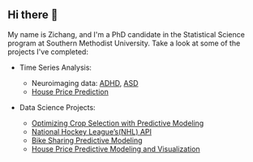 ## Hi there 👋

My name is Zichang, and I'm a PhD candidate in the Statistical Science program at Southern Methodist University. Take a look at some of the projects I've completed:

<!--  Research: high-dimensional time series analysis focusing on developmental disorders. --> 
- Time Series Analysis:

  * Neuroimaging data: [ADHD](https://github.com/Zichang23/adhd), [ASD](https://github.com/Zichang23/fmri)
  * [House Price Prediction](https://github.com/Zichang23/PredictHousePrice)
      
- Data Science Projects:

  * [Optimizing Crop Selection with Predictive Modeling](https://github.com/Zichang23/sklearn_predict)
  * [National Hockey League’s(NHL) API](https://github.com/Zichang23/Project-1)
  * [Bike Sharing Predictive Modeling](https://github.com/AlexSelwaeh/ST558Project2)
  * [House Price Predictive Modeling and Visualization](https://github.com/Zichang23/Project-3)

<!--    * Bayesian hierarchical modelling:

      

#### Current Research

I specialize in high-dimensional time series analysis focusing on developmental disorders (ASD and ADHD). My research employs advanced spectral analysis techniques and custom visualization tools to extract meaningful patterns from complex datasets.

#### Technical Contributions

I have developed and maintain several R functions that implement novel analytical methods for neurological time series data. These tools facilitate robust statistical inference in high-dimensional spaces while ensuring computational efficiency.


**Zichang23/zichang23** is a ✨ _special_ ✨ repository because its `README.md` (this file) appears on your GitHub profile.

Here are some ideas to get you started:

- 🔭 I’m currently working on ...
- 🌱 I’m currently learning ...
- 👯 I’m looking to collaborate on ...
- 🤔 I’m looking for help with ...
- 💬 Ask me about ...
- 📫 How to reach me: ...
- 😄 Pronouns: ...
- ⚡ Fun fact: ...
-->
